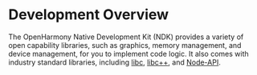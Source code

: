 # Development Overview


The OpenHarmony Native Development Kit (NDK) provides a variety of open capability libraries, such as graphics, memory management, and device management, for you to implement code logic. It also comes with industry standard libraries, including [libc](../reference/native-lib/musl.md), [libc++](../reference/native-lib/cpp.md), and [Node-API](napi-introduction.md).
